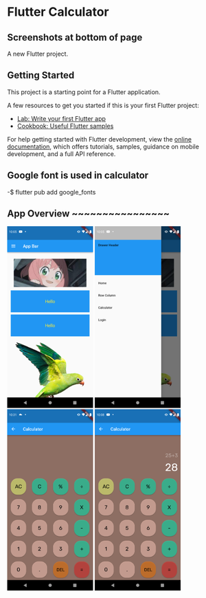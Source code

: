 # Flutter Calculator
## Screenshots at bottom of page

A new Flutter project.

## Getting Started

This project is a starting point for a Flutter application.

A few resources to get you started if this is your first Flutter project:

- [Lab: Write your first Flutter app](https://docs.flutter.dev/get-started/codelab)
- [Cookbook: Useful Flutter samples](https://docs.flutter.dev/cookbook)

For help getting started with Flutter development, view the
[online documentation](https://docs.flutter.dev/), which offers tutorials,
samples, guidance on mobile development, and a full API reference.

## Google font is used in calculator
-$ flutter pub add google_fonts

## App Overview ~~~~~~~~~~~~~~~~
<p>
<img src="https://github.com/palhimalaya/flutter_app-calculator-/blob/main/assets/readme/home.png" alt="home" width="200"/>
<img src="https://github.com/palhimalaya/flutter_app-calculator-/blob/main/assets/readme/drawer.png" alt="drawer" width="200"/>
<img src="https://github.com/palhimalaya/flutter_app-calculator-/blob/main/assets/readme/calcultor.png" alt="Calculator" width="200"/>
<img src="https://github.com/palhimalaya/flutter_app-calculator-/blob/main/assets/readme/function.png" alt="Calculator function" width="200"/>

</p>
